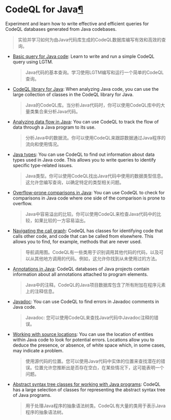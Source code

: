 # CodeQL for Java[¶](https://codeql.github.com/docs/codeql-language-guides/codeql-for-java/#codeql-for-java)

Experiment and learn how to write effective and efficient queries for CodeQL databases generated from Java codebases.

> 实验并学习如何为由Java代码库生成的CodeQL数据库编写有效和高效的查询。

* [Basic query for Java code](https://codeql.github.com/docs/codeql-language-guides/basic-query-for-java-code/): Learn to write and run a simple CodeQL query using LGTM.

    > Java代码的基本查询。学习使用LGTM编写和运行一个简单的CodeQL查询。

* [CodeQL library for Java](https://codeql.github.com/docs/codeql-language-guides/codeql-library-for-java/): When analyzing Java code, you can use the large collection of classes in the CodeQL library for Java.

    > Java的CodeQL库。当分析Java代码时，你可以使用CodeQL库中的大量类集合来分析Java代码。

* [Analyzing data flow in Java](https://codeql.github.com/docs/codeql-language-guides/analyzing-data-flow-in-java/): You can use CodeQL to track the flow of data through a Java program to its use.

    > 分析Java中的数据流。你可以使用CodeQL来跟踪数据通过Java程序的流向和使用情况。

* [Java types](https://codeql.github.com/docs/codeql-language-guides/types-in-java/): You can use CodeQL to find out information about data types used in Java code. This allows you to write queries to identify specific type-related issues.

    > Java类型。你可以使用CodeQL找出Java代码中使用的数据类型信息。这允许您编写查询，以确定特定的类型相关问题。

* [Overflow-prone comparisons in Java](https://codeql.github.com/docs/codeql-language-guides/overflow-prone-comparisons-in-java/): You can use CodeQL to check for comparisons in Java code where one side of the comparison is prone to overflow.

    > Java中容易溢出的比较。你可以使用CodeQL来检查Java代码中的比较，如果比较的一方容易溢出。

* [Navigating the call graph](https://codeql.github.com/docs/codeql-language-guides/navigating-the-call-graph/): CodeQL has classes for identifying code that calls other code, and code that can be called from elsewhere. This allows you to find, for example, methods that are never used.

    > 导航调用图。CodeQL有一些类用于识别调用其他代码的代码，以及可以从其他地方调用的代码。例如，这允许你找到从未使用过的方法。

* [Annotations in Java](https://codeql.github.com/docs/codeql-language-guides/annotations-in-java/): CodeQL databases of Java projects contain information about all annotations attached to program elements.

    > Java中的注释。CodeQL的Java项目数据库包含了所有附加在程序元素上的注释信息。

* [Javadoc](https://codeql.github.com/docs/codeql-language-guides/javadoc/): You can use CodeQL to find errors in Javadoc comments in Java code.

    > Javadoc: 您可以使用CodeQL来查找Java代码中Javadoc注释的错误。

* [Working with source locations](https://codeql.github.com/docs/codeql-language-guides/working-with-source-locations/): You can use the location of entities within Java code to look for potential errors. Locations allow you to deduce the presence, or absence, of white space which, in some cases, may indicate a problem.

    > 使用源代码的位置。您可以使用Java代码中实体的位置来查找潜在的错误。位置允许您推断出是否存在空白，在某些情况下，这可能表明一个问题。

* [Abstract syntax tree classes for working with Java programs](https://codeql.github.com/docs/codeql-language-guides/abstract-syntax-tree-classes-for-working-with-java-programs/): CodeQL has a large selection of classes for representing the abstract syntax tree of Java programs.

    > 用于处理Java程序的抽象语法树类。CodeQL有大量的类用于表示Java程序的抽象语法树。